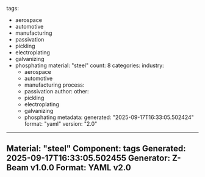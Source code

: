 tags:
  - aerospace
  - automotive
  - manufacturing
  - passivation
  - pickling
  - electroplating
  - galvanizing
  - phosphating
material: "steel"
count: 8
categories:
  industry:
    - aerospace
    - automotive
    - manufacturing
  process:
    - passivation
  author:
  other:
    - pickling
    - electroplating
    - galvanizing
    - phosphating
metadata:
  generated: "2025-09-17T16:33:05.502424"
  format: "yaml"
  version: "2.0"

---
Material: "steel"
Component: tags
Generated: 2025-09-17T16:33:05.502455
Generator: Z-Beam v1.0.0
Format: YAML v2.0
---